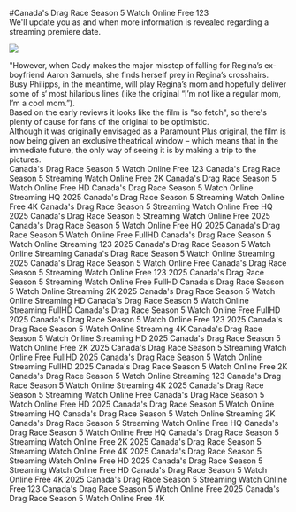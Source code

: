 #Canada's Drag Race Season 5 Watch Online Free 123  
We'll update you as and when more information is revealed regarding a streaming premiere date.  
  
[![](https://i.imgur.com/qSNzIqt.png)](https://movie.rssnews.media/TvCMxGS.php)  
  
"However, when Cady makes the major misstep of falling for Regina’s ex-boyfriend Aaron Samuels, she finds herself prey in Regina’s crosshairs.  
Busy Philipps, in the meantime, will play Regina’s mom and hopefully deliver some of s‘ most hilarious lines (like the original “I’m not like a regular mom, I’m a cool mom.”).  
Based on the early reviews it looks like the film is "so fetch", so there's plenty of cause for fans of the original to be optimistic.  
Although it was originally envisaged as a Paramount Plus original, the film is now being given an exclusive theatrical window – which means that in the immediate future, the only way of seeing it is by making a trip to the pictures.  
Canada's Drag Race Season 5 Watch Online Free 123
Canada's Drag Race Season 5 Streaming Watch Online Free 2K
Canada's Drag Race Season 5 Watch Online Free HD
Canada's Drag Race Season 5 Watch Online Streaming HQ 2025
Canada's Drag Race Season 5 Streaming Watch Online Free 4K
Canada's Drag Race Season 5 Streaming Watch Online Free HQ 2025
Canada's Drag Race Season 5 Streaming Watch Online Free 2025
Canada's Drag Race Season 5 Watch Online Free HQ 2025
Canada's Drag Race Season 5 Watch Online Free FullHD
Canada's Drag Race Season 5 Watch Online Streaming 123 2025
Canada's Drag Race Season 5 Watch Online Streaming
Canada's Drag Race Season 5 Watch Online Streaming 2025
Canada's Drag Race Season 5 Watch Online Free
Canada's Drag Race Season 5 Streaming Watch Online Free 123 2025
Canada's Drag Race Season 5 Streaming Watch Online Free FullHD
Canada's Drag Race Season 5 Watch Online Streaming 2K 2025
Canada's Drag Race Season 5 Watch Online Streaming HD
Canada's Drag Race Season 5 Watch Online Streaming FullHD
Canada's Drag Race Season 5 Watch Online Free FullHD 2025
Canada's Drag Race Season 5 Watch Online Free 123 2025
Canada's Drag Race Season 5 Watch Online Streaming 4K
Canada's Drag Race Season 5 Watch Online Streaming HD 2025
Canada's Drag Race Season 5 Watch Online Free 2K 2025
Canada's Drag Race Season 5 Streaming Watch Online Free FullHD 2025
Canada's Drag Race Season 5 Watch Online Streaming FullHD 2025
Canada's Drag Race Season 5 Watch Online Free 2K
Canada's Drag Race Season 5 Watch Online Streaming 123
Canada's Drag Race Season 5 Watch Online Streaming 4K 2025
Canada's Drag Race Season 5 Streaming Watch Online Free
Canada's Drag Race Season 5 Watch Online Free HD 2025
Canada's Drag Race Season 5 Watch Online Streaming HQ
Canada's Drag Race Season 5 Watch Online Streaming 2K
Canada's Drag Race Season 5 Streaming Watch Online Free HQ
Canada's Drag Race Season 5 Watch Online Free HQ
Canada's Drag Race Season 5 Streaming Watch Online Free 2K 2025
Canada's Drag Race Season 5 Streaming Watch Online Free 4K 2025
Canada's Drag Race Season 5 Streaming Watch Online Free HD 2025
Canada's Drag Race Season 5 Streaming Watch Online Free HD
Canada's Drag Race Season 5 Watch Online Free 4K 2025
Canada's Drag Race Season 5 Streaming Watch Online Free 123
Canada's Drag Race Season 5 Watch Online Free 2025
Canada's Drag Race Season 5 Watch Online Free 4K